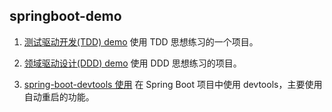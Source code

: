 ## springboot-demo

1. [测试驱动开发(TDD) demo](https://github.com/nkcoder/spring-demo/blob/master/tdd-demo/README.md)
   使用 TDD 思想练习的一个项目。

2. [领域驱动设计(DDD) demo](https://github.com/nkcoder/spring-demo/blob/master/ddd-demo/README.md)
   使用 DDD 思想练习的项目。

3. [spring-boot-devtools 使用](https://github.com/nkcoder/spring-demo/blob/master/dev-tools/README.md)
   在 Spring Boot 项目中使用 devtools，主要使用自动重启的功能。
